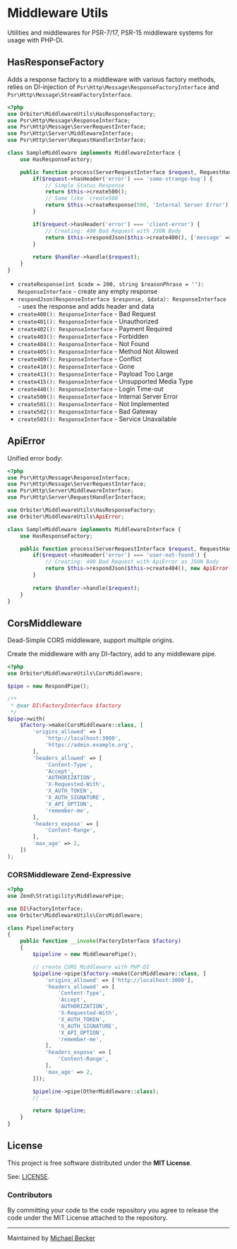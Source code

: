 # Middleware Utils

Utilities and middlewares for PSR-7/17, PSR-15 middleware systems for usage with PHP-DI.

## HasResponseFactory

Adds a response factory to a middleware with various factory methods, relies on DI-injection of `Psr\Http\Message\ResponseFactoryInterface` and `Psr\Http\Message\StreamFactoryInterface`.

```php
<?php
use Orbiter\MiddlewareUtils\HasResponseFactory;
use Psr\Http\Message\ResponseInterface;
use Psr\Http\Message\ServerRequestInterface;
use Psr\Http\Server\MiddlewareInterface;
use Psr\Http\Server\RequestHandlerInterface;

class SampleMiddleware implements MiddlewareInterface {
    use HasResponseFactory;

    public function process(ServerRequestInterface $request, RequestHandlerInterface $handler): ResponseInterface {
        if($request->hasHeader('error') === 'some-strange-bug') {
            // Simple Status Response
            return $this->create500();
            // Same like `create500`
            return $this->createResponse(500, 'Internal Server Error');
        }

        if($request->hasHeader('error') === 'client-error') {
            // Creating: 400 Bad Request with JSON Body
            return $this->respondJson($this->create400(), ['message' => 'client-error-msg']);
        }
        
        return $handler->handle($request);
    }
}
```

- `createResponse(int $code = 200, string $reasonPhrase = ''): ResponseInterface` - create any empty response
- `respondJson(ResponseInterface $response, $data): ResponseInterface` - uses the response and adds header and data
- `create400(): ResponseInterface` - Bad Request
- `create401(): ResponseInterface` - Unauthorized
- `create402(): ResponseInterface` - Payment Required
- `create403(): ResponseInterface` - Forbidden
- `create404(): ResponseInterface` - Not Found
- `create405(): ResponseInterface` - Method Not Allowed
- `create409(): ResponseInterface` - Conflict
- `create410(): ResponseInterface` - Gone
- `create413(): ResponseInterface` - Payload Too Large
- `create415(): ResponseInterface` - Unsupported Media Type
- `create440(): ResponseInterface` - Login Time-out
- `create500(): ResponseInterface` - Internal Server Error
- `create501(): ResponseInterface` - Not Implemented
- `create502(): ResponseInterface` - Bad Gateway
- `create503(): ResponseInterface` - Service Unavailable

## ApiError

Unified error body:

```php
<?php
use Psr\Http\Message\ResponseInterface;
use Psr\Http\Message\ServerRequestInterface;
use Psr\Http\Server\MiddlewareInterface;
use Psr\Http\Server\RequestHandlerInterface;

use Orbiter\MiddlewareUtils\HasResponseFactory;
use Orbiter\MiddlewareUtils\ApiError;

class SampleMiddleware implements MiddlewareInterface {
    use HasResponseFactory;

    public function process(ServerRequestInterface $request, RequestHandlerInterface $handler): ResponseInterface {
        if($request->hasHeader('error') === 'user-not-found') {
            // Creating: 400 Bad Request with ApiError as JSON Body
            return $this->respondJson($this->create404(), new ApiError('User Not Found'));
        }
        
        return $handler->handle($request);
    }
}
```

## CorsMiddleware

Dead-Simple CORS middleware, support multiple origins.

Create the middleware with any DI-factory, add to any middleware pipe.

```php
<?php
use Orbiter\MiddlewareUtils\CorsMiddleware;

$pipe = new RespondPipe();

/**
 * @var DI\FactoryInterface $factory
 */
$pipe->with(
    $factory->make(CorsMiddleware::class, [
        'origins_allowed' => [
            'http://localhost:3000',
            'https://admin.example.org',
        ],
        'headers_allowed' => [
            'Content-Type',
            'Accept',
            'AUTHORIZATION',
            'X-Requested-With',
            'X_AUTH_TOKEN',
            'X_AUTH_SIGNATURE',
            'X_API_OPTION',
            'remember-me',
        ],
        'headers_expose' => [
            'Content-Range',
        ],
        'max_age' => 2,
    ])
);
```

### CORSMiddleware Zend-Expressive

```php
<?php
use Zend\Stratigility\MiddlewarePipe;

use DI\FactoryInterface;
use Orbiter\MiddlewareUtils\CorsMiddleware;

class PipelineFactory
{
    public function __invoke(FactoryInterface $factory)
    {
        $pipeline = new MiddlewarePipe();

        // create CORS Middleware with PHP-DI
        $pipeline->pipe($factory->make(CorsMiddleware::class, [
            'origins_allowed' => ['http://localhost:3000'],
            'headers_allowed' => [
                'Content-Type',
                'Accept',
                'AUTHORIZATION',
                'X-Requested-With',
                'X_AUTH_TOKEN',
                'X_AUTH_SIGNATURE',
                'X_API_OPTION',
                'remember-me',
            ],
            'headers_expose' => [
                'Content-Range',
            ],
            'max_age' => 2,
        ]));

        $pipeline->pipe(OtherMiddleware::class);
        // ...

        return $pipeline;
    }
}
```

## License

This project is free software distributed under the **MIT License**.

See: [LICENSE](LICENSE).

### Contributors

By committing your code to the code repository you agree to release the code under the MIT License attached to the repository.

***

Maintained by [Michael Becker](https://mlbr.xyz)
